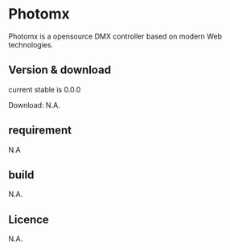 # Photomx
Photomx is a opensource DMX controller based on modern Web technologies.  

## Version & download
current stable is 0.0.0  
  
Download: N.A.

## requirement
  
N.A  

## build
  
N.A.  
  
## Licence
  
N.A.  

